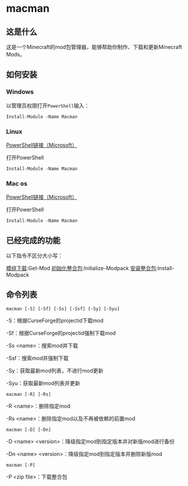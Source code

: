 # macman

## 这是什么

这是一个Minecraft的mod包管理器，能够帮助你制作、下载和更新Minecraft Mods。

## 如何安装

### Windows

以管理员权限打开`PowerShell`输入：

```[powershell]
Install-Module -Name Macman
```

### Linux

[PowerShell链接（Microsoft）](https://docs.microsoft.com/powershell/scripting/install/installing-powershell-core-on-linux?view=powershell-7)

打开PowerShell

```[terinmal]
Install-Module -Name Macman
```

### Mac os

[PowerShell链接（Microsoft）](https://docs.microsoft.com/powershell/scripting/install/installing-powershell-core-on-macos?view=powershell-7)

打开PowerShell

```[powershell]
Install-Module -Name Macman
```


## 已经完成的功能
以下指令不区分大小写：

[模组下载](./docs/getmod.md):Get-Mod
[初始化整合包](#):Initialize-Modpack
[安装整合包](#):Install-Modpack

## 命令列表

```[powershell]
macman [-S] [-Sf] [-Ss] [-Ssf] [-Sy] [-Syu]
```

-S：根据CurseForge的projectid下载mod

-Sf：根据CurseForge的projectid强制下载mod

-Ss \<name>：搜索mod并下载

-Ssf：搜索mod并强制下载

-Sy：获取最新mod列表，不进行mod更新

-Syu：获取最新mod列表并更新

```[powershell]
macman [-R] [-Rs]
```

-R \<name>：删除指定mod

-Rs \<name>：删除指定mod以及不再被依赖的前置mod

```[powershell]
macman [-D] [-Dn]
```

-D \<name> \<version>：降级指定mod到指定版本并对新版mod进行备份

-Dn \<name> \<version>：降级指定mod到指定版本并删除新版mod

```[powershell]
macman [-P]
```

-P \<zip file>：下载整合包
